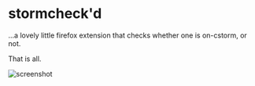 # stormcheck'd
...a lovely little firefox extension that checks whether one is on-cstorm, or not.

That is all.

![screenshot](http://i.imgur.com/FdsWxNU.png)
